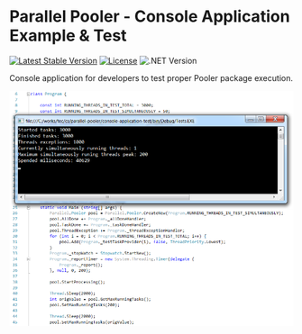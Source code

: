 # Parallel Pooler - Console Application Example & Test

[![Latest Stable Version](https://img.shields.io/badge/Stable-v2.3.0-brightgreen.svg?style=plastic)](https://github.com/parallel-pooler/pooler/releases)
[![License](https://img.shields.io/badge/Licence-BSD-brightgreen.svg?style=plastic)](https://raw.githubusercontent.com/parallel-pooler/pooler/master/LICENSE)
![.NET Version](https://img.shields.io/badge/.NET->=4.0-brightgreen.svg?style=plastic)

Console application for developers to test proper Pooler package execution.

![Printscreen](https://raw.githubusercontent.com/parallel-pooler/console-application-test/master/gfx/printscreen.png)
